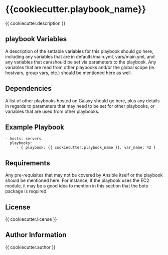 {{cookiecutter.playbook_name}}
=========

{{ cookiecutter.description }}


playbook Variables
--------------

A description of the settable variables for this playbook should go here, including any variables that are in defaults/main.yml, vars/main.yml, and any variables that can/should be set via parameters to the playbook. Any variables that are read from other playbooks and/or the global scope (ie. hostvars, group vars, etc.) should be mentioned here as well.

Dependencies
------------

A list of other playbooks hosted on Galaxy should go here, plus any details in regards to parameters that may need to be set for other playbooks, or variables that are used from other playbooks.

Example Playbook
----------------

    - hosts: servers
      playbooks:
         - { playbook: {{ cookiecutter.playbook_name }}, var_name: 42 }

Requirements
------------

Any pre-requisites that may not be covered by Ansible itself or the playbook should be mentioned here. For instance, if the playbook uses the EC2 module, it may be a good idea to mention in this section that the boto package is required.

License
-------

{{ cookiecutter.license }}

Author Information
------------------

{{ cookiecutter.author }}
